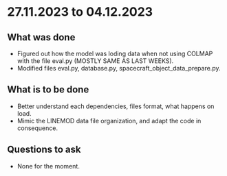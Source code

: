 # 27.11.2023 to 04.12.2023

## What was done

- Figured out how the model was loding data when not using COLMAP with the file eval.py (MOSTLY SAME AS LAST WEEKS).
- Modified files eval.py, database.py, spacecraft_object_data_prepare.py.
## What is to be done

- Better understand each dependencies, files format, what happens on load.
- Mimic the LINEMOD data file organization, and adapt the code in consequence.


## Questions to ask

- None for the moment.


